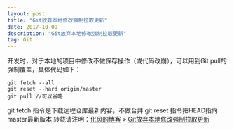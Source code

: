 ```yaml
---
layout: post
title: "Git放弃本地修改强制拉取更新"
date: 2017-10-09
description: "Git放弃本地修改强制拉取更新"
tag: Git
---
```


开发时，对于本地的项目中修改不做保存操作（或代码改崩），可以用到Git pull的强制覆盖，具体代码如下：

```
git fetch --all
git reset --hard origin/master
git pull //可以省略
```

git fetch 指令是下载远程仓库最新内容，不做合并
git reset 指令把HEAD指向master最新版本
转载请注明：[化风的博客](http://ChhXin.github.io) » [Git放弃本地修改强制拉取更新](/2017/10/Git放弃本地修改强制拉取更新/)  
